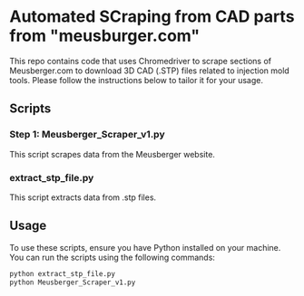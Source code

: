 # Automated SCraping from CAD parts from "meusburger.com"

This repo contains code that uses Chromedriver to scrape sections of Meusberger.com to download 3D CAD (.STP) files related to injection mold tools. Please follow the instructions below to tailor it for your usage.

## Scripts

### Step 1: Meusberger_Scraper_v1.py
This script scrapes data from the Meusberger website.

### extract_stp_file.py
This script extracts data from .stp files.



## Usage

To use these scripts, ensure you have Python installed on your machine. You can run the scripts using the following commands:

```sh
python extract_stp_file.py
python Meusberger_Scraper_v1.py
